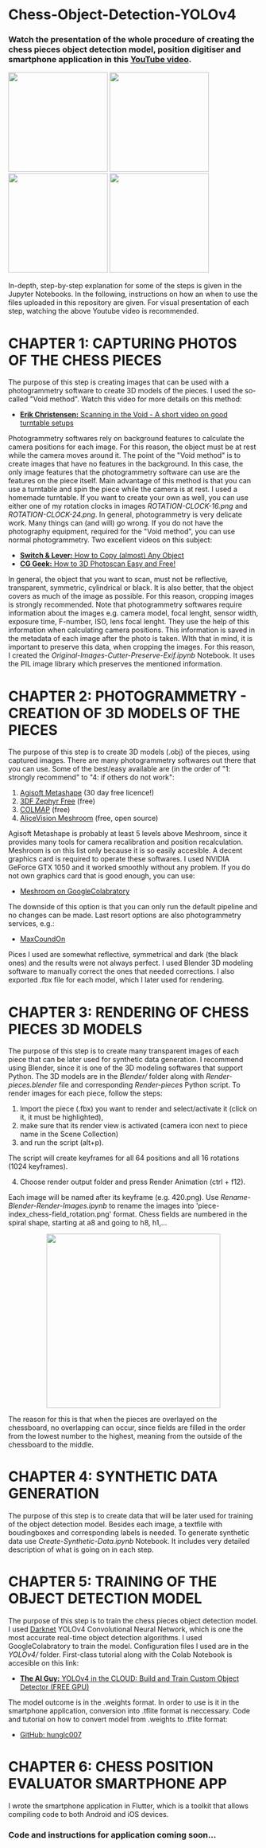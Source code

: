 # Chess-Object-Detection-YOLOv4

### Watch the presentation of the whole procedure of creating the chess pieces object detection model, position digitiser and smartphone application in this [YouTube video](https://www.youtube.com/watch?v=Tj1lcSwxBYY).

<p float="left">
  <img src="README/Screenshot-1.png" width="200" />
  <img src="README/Screenshot-2.png" width="200" />
  <img src="README/Screenshot-3.png" width="200" />
  <img src="README/Screenshot-4.png" width="200" />
</p>

In-depth, step-by-step explanation for some of the steps is given in the Jupyter Notebooks. In the following, instructions on how an when to use the files uploaded in this repository are given. For visual presentation of each step, watching the above Youtube video is recommended.

# CHAPTER 1: CAPTURING PHOTOS OF THE CHESS PIECES 

The purpose of this step is creating images that can be used with a photogrammetry software to create 3D models of the pieces. I used the so-called "Void method". Watch this video for more details on this method:
- [**Erik Christensen:** Scanning in the Void - A short video on good turntable setups](https://www.youtube.com/watch?v=Il6LVXqSlRg)

Photogrammetry softwares rely on background features to calculate the camera positions for each image. For this reason, the object must be at rest while the camera moves around it. The point of the "Void method" is to create images that have no features in the background. In this case, the only image features that the photogrammetry software can use are the features on the piece itself. Main advantage of this method is that you can use a turntable and spin the piece while the camera is at rest. I used a homemade turntable. If you want to create your own as well, you can use either one of my rotation clocks in images _ROTATION-CLOCK-16.png_ and _ROTATION-CLOCK-24.png_. In general, photogrammetry is very delicate work. Many things can (and will) go wrong. If you do not have the photography equipment, required for the "Void method", you can use normal photogrammetry. Two excellent videos on this subject:
- [**Switch & Lever:** How to Copy (almost) Any Object](https://www.youtube.com/watch?v=0WTns1ItVss) 
- [**CG Geek:** How to 3D Photoscan Easy and Free!](https://www.youtube.com/watch?v=k4NTf0hMjtY)

In general, the object that you want to scan, must not be reflective, transparent, symmetric, cylindrical or black. It is also better, that the object covers as much of the image as possible. For this reason, cropping images is strongly recommended. Note that photogrammetry softwares require information about the images e.g. camera model, focal lenght, sensor width, exposure time, F-number, ISO, lens focal lenght. They use the help of this information when calculating camera positions. This information is saved in the metadata of each image after the photo is taken. WIth that in mind, it is important to preserve this data, when cropping the images. For this reason, I created the _Original-Images-Cutter-Preserve-Exif.ipynb_ Notebook. It uses the PIL image library which preserves the mentioned information. 

# CHAPTER 2: PHOTOGRAMMETRY - CREATION OF 3D MODELS OF THE PIECES

The purpose of this step is to create 3D models (.obj) of the pieces, using captured images. There are many photogrammetry softwares out there that you can use. Some of the best/easy available are (in the order of "1: strongly recommend" to "4: if others do not work":

1. [Agisoft Metashape](https://www.agisoft.com/) (30 day free licence!)
2. [3DF Zephyr Free](https://www.3dflow.net/3df-zephyr-free/) (free)
3. [COLMAP](https://colmap.github.io/) (free)
4. [AliceVision Meshroom](https://alicevision.org/) (free, open source)

Agisoft Metashape is probably at least 5 levels above Meshroom, since it provides many tools for camera recalibration and position recalculation. Meshroom is on this list only because it is so easily accesible. A decent graphics card is required to operate these softwares. I used NVIDIA GeForce GTX 1050 and it worked smoothly without any problem. If you do not own graphics card that is good enough, you can use:

- [Meshroom on GoogleColabratory](https://gist.github.com/donmahallem/22134574382b7bd8a67c1550734fcfc4) 

The downside of this option is that you can only run the default pipeline and no changes can be made. Last resort options are also photogrammetry services, e.g.:

- [MaxCoundOn](https://photogrammetry.maxcloudon.com/)

Pices I used are somewhat reflective, symmetrical and dark (the black ones) and the results were not always perfect. I used Blender 3D modeling software to manually correct the ones that needed corrections. I also exported .fbx file for each model, which I later used for rendering.

# CHAPTER 3: RENDERING OF CHESS PIECES 3D MODELS

The purpose of this step is to create many transparent images of each piece that can be later used for synthetic data generation. I recommend using Blender, since it is one of the 3D modeling softwares that support Python. The 3D models are in the _Blender/_ folder along with _Render-pieces.blender_ file and corresponding _Render-pieces_ Python script. To render images for each piece, follow the steps:
1. Import the piece (.fbx) you want to render and select/activate it (click on it, it must be highlighted), 
2. make sure that its render view is activated (camera icon next to piece name in the Scene Collection)
3. and run the script (alt+p).

The script will create keyframes for all 64 positions and all 16 rotations (1024 keyframes). 

4. Choose render output folder and press Render Animation (ctrl + f12).

Each image will be named after its keyframe (e.g. 420.png). Use _Rename-Blender-Render-Images.ipynb_ to rename the images into 'piece-index_chess-field_rotation.png' format. Chess fields are numbered in the spiral shape, starting at a8 and going to h8, h1,... 
<p align="center">
<img src="README/chessboard-render.png" width="350" height="350">
</p>
The reason for this is that when the pieces are overlayed on the chessboard, no overlapping can occur, since fields are filled in the order from the lowest number to the highest, meaning from the outside of the chessboard to the middle.

# CHAPTER 4: SYNTHETIC DATA GENERATION

The purpose of this step is to create data that will be later used for training of the object detection model. Besides each image, a textfile with boudingboxes and corresponding labels is needed. To generate synthetic data use _Create-Synthetic-Data.ipynb_ Notebook. It includes very detailed description of what is going on in each step.

# CHAPTER 5: TRAINING OF THE OBJECT DETECTION MODEL

The purpose of this step is to train the chess pieces object detection model. I used [Darknet](https://github.com/AlexeyAB/darknet) YOLOv4 Convolutional Neural Network, which is one the most accurate real-time object detection algorithms. I used GoogleColabratory to train the model. Configuration files I used are in the _YOLOv4/_ folder. First-class tutorial along with the Colab Notebook is accesible on this link:

- [**The AI Guy:** YOLOv4 in the CLOUD: Build and Train Custom Object Detector (FREE GPU)](https://www.youtube.com/watch?v=mmj3nxGT2YQ)

The model outcome is in the .weights format. In order to use is it in the smartphone application, conversion into .tflite format is neccessary. Code and tutorial on how to convert model from .weights to .tflite format:

- [GitHub: hunglc007](https://github.com/hunglc007/tensorflow-yolov4-tflite)


# CHAPTER 6: CHESS POSITION EVALUATOR SMARTPHONE APP

I wrote the smartphone application in Flutter, which is a toolkit that allows compiling code to both Android and iOS devices.

### Code and instructions for application coming soon...

